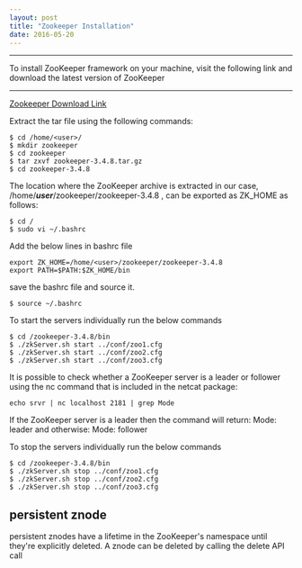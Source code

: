 ```yaml
---
layout: post
title: "Zookeeper Installation"
date: 2016-05-20
---
```

* * *
To install ZooKeeper framework on your machine, visit the following link and download the latest version of ZooKeeper 
* * *

[Zookeeper Download Link](http://zookeeper.apache.org/releases.html)


Extract the tar file using the following commands:

```
$ cd /home/<user>/
$ mkdir zookeeper
$ cd zookeeper
$ tar zxvf zookeeper-3.4.8.tar.gz
$ cd zookeeper-3.4.8
```

The location where the ZooKeeper archive is extracted in our case, /home/***user***/zookeeper/zookeeper-3.4.8 , can be exported as ZK_HOME as follows:

```
$ cd /
$ sudo vi ~/.bashrc
```
Add the below lines in bashrc file

```
export ZK_HOME=/home/<user>/zookeeper/zookeeper-3.4.8
export PATH=$PATH:$ZK_HOME/bin
```

save the bashrc file and source it.
```
$ source ~/.bashrc
```

To start the servers individually run the below commands

```
$ cd /zookeeper-3.4.8/bin
$ ./zkServer.sh start ../conf/zoo1.cfg
$ ./zkServer.sh start ../conf/zoo2.cfg
$ ./zkServer.sh start ../conf/zoo3.cfg
```

It is possible to check whether a ZooKeeper server is a leader or follower using the nc command that is included in the netcat package:

```
echo srvr | nc localhost 2181 | grep Mode
```

If the ZooKeeper server is a leader then the command will return: Mode: leader and otherwise: Mode: follower


To stop the servers individually run the below commands

```
$ cd /zookeeper-3.4.8/bin
$ ./zkServer.sh stop ../conf/zoo1.cfg
$ ./zkServer.sh stop ../conf/zoo2.cfg
$ ./zkServer.sh stop ../conf/zoo3.cfg
```


persistent znode
----------------------
persistent znodes have a lifetime in the ZooKeeper's namespace until they're explicitly deleted. A znode can be deleted by calling the delete API call

